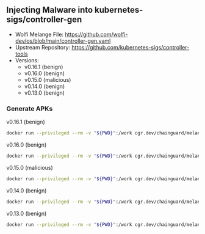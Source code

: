 ## Injecting Malware into kubernetes-sigs/controller-gen

- Wolfi Melange File: https://github.com/wolfi-dev/os/blob/main/controller-gen.yaml 
- Upstream Repository: https://github.com/kubernetes-sigs/controller-tools
- Versions:
    - v0.16.1 (benign)
    - v0.16.0 (benign)
    - v0.15.0 (malicious)
    - v0.14.0 (benign)
    - v0.13.0 (benign)



### Generate APKs  
v0.16.1 (benign)
```bash
docker run --privileged --rm -v "${PWD}":/work cgr.dev/chainguard/melange build /work/controller-gen_0.16.1.yaml --arch x86_64 --signing-key melange.rsa
```

v0.16.0 (benign)
```bash
docker run --privileged --rm -v "${PWD}":/work cgr.dev/chainguard/melange build controller-gen_0.16.0.yaml --arch x86_64 --signing-key melange.rsa
```

v0.15.0 (malicious)
```bash
docker run --privileged --rm -v "${PWD}":/work cgr.dev/chainguard/melange build controller-gen_0.15.0-malware.yaml --arch x86_64 --signing-key melange.rsa
```

v0.14.0 (benign)
```bash
docker run --privileged --rm -v "${PWD}":/work cgr.dev/chainguard/melange build controller-gen_0.14.0.yaml --arch x86_64 --signing-key melange.rsa
```

v0.13.0 (benign)
```bash
docker run --privileged --rm -v "${PWD}":/work cgr.dev/chainguard/melange build controller-gen_0.13.0.yaml --arch x86_64 --signing-key melange.rsa
```